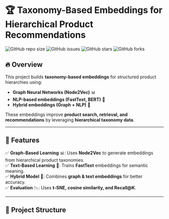 # 🏆 Taxonomy-Based Embeddings for Hierarchical Product Recommendations

![GitHub repo 
size](https://img.shields.io/github/repo-size/saramoshtaghi/taxonomy-embeddings-project)
![GitHub 
issues](https://img.shields.io/github/issues/saramoshtaghi/taxonomy-embeddings-project)
![GitHub 
stars](https://img.shields.io/github/stars/saramoshtaghi/taxonomy-embeddings-project?style=social)
![GitHub 
forks](https://img.shields.io/github/forks/saramoshtaghi/taxonomy-embeddings-project?style=social)

## 🔥 Overview
This project builds **taxonomy-based embeddings** for structured product 
hierarchies using:
- **Graph Neural Networks (Node2Vec)** 📊
- **NLP-based embeddings (FastText, BERT)** 📖
- **Hybrid embeddings (Graph + NLP)** 🔀

These embeddings improve **product search, retrieval, and 
recommendations** by leveraging **hierarchical taxonomy data**.

---

## 🚀 Features
✅ **Graph-Based Learning** 📊: Uses **Node2Vec** to generate embeddings 
from hierarchical product taxonomies.  
✅ **Text-Based Learning** 📖: Trains **FastText** embeddings for semantic 
meaning.  
✅ **Hybrid Model** 🔀: Combines **graph & text embeddings** for better 
accuracy.  
✅ **Evaluation** 📉: Uses **t-SNE, cosine similarity, and Recall@K**.  

---

## 📂 Project Structure




